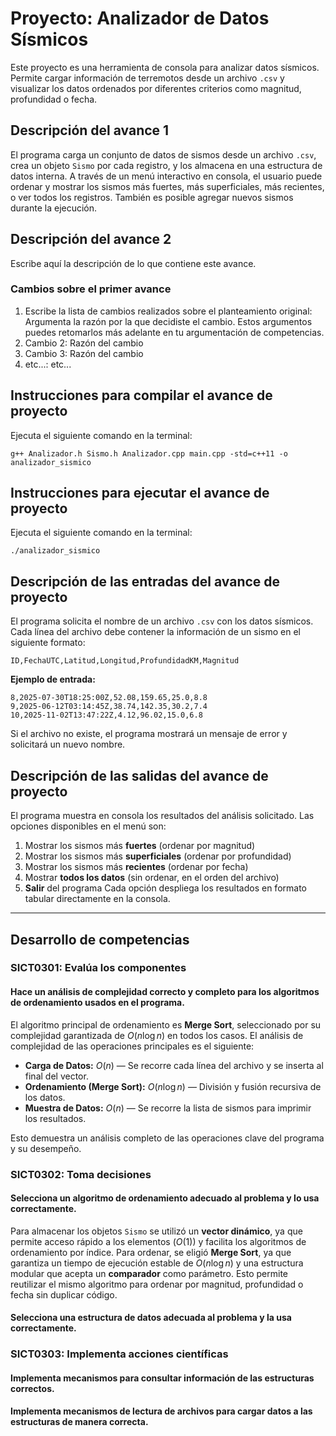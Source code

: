 # Proyecto: Analizador de Datos Sísmicos

Este proyecto es una herramienta de consola para analizar datos sísmicos. Permite cargar información de terremotos desde un archivo `.csv` y visualizar los datos ordenados por diferentes criterios como magnitud, profundidad o fecha.

## Descripción del avance 1

El programa carga un conjunto de datos de sismos desde un archivo `.csv`, crea un objeto `Sismo` por cada registro, y los almacena en una estructura de datos interna.
A través de un menú interactivo en consola, el usuario puede ordenar y mostrar los sismos más fuertes, más superficiales, más recientes, o ver todos los registros.
También es posible agregar nuevos sismos durante la ejecución.

## Descripción del avance 2
Escribe aquí la descripción de lo que contiene este avance. 



    
### Cambios sobre el primer avance
1. Escribe la lista de cambios realizados sobre el planteamiento original: Argumenta la razón por la que decidiste el cambio. Estos argumentos puedes retomarlos más adelante en tu argumentación de competencias.
2. Cambio 2: Razón del cambio
3. Cambio 3: Razón del cambio
4. etc...: etc...


## Instrucciones para compilar el avance de proyecto

Ejecuta el siguiente comando en la terminal:

`g++ Analizador.h Sismo.h Analizador.cpp main.cpp -std=c++11 -o analizador_sismico`

## Instrucciones para ejecutar el avance de proyecto

Ejecuta el siguiente comando en la terminal:

`./analizador_sismico`

## Descripción de las entradas del avance de proyecto

El programa solicita el nombre de un archivo `.csv` con los datos sísmicos.
Cada línea del archivo debe contener la información de un sismo en el siguiente formato:

`ID,FechaUTC,Latitud,Longitud,ProfundidadKM,Magnitud`

**Ejemplo de entrada:**


```
8,2025-07-30T18:25:00Z,52.08,159.65,25.0,8.8
9,2025-06-12T03:14:45Z,38.74,142.35,30.2,7.4
10,2025-11-02T13:47:22Z,4.12,96.02,15.0,6.8
```

Si el archivo no existe, el programa mostrará un mensaje de error y solicitará un nuevo nombre.

## Descripción de las salidas del avance de proyecto

El programa muestra en consola los resultados del análisis solicitado.
Las opciones disponibles en el menú son:

1. Mostrar los sismos más **fuertes** (ordenar por magnitud)
2. Mostrar los sismos más **superficiales** (ordenar por profundidad)
3. Mostrar los sismos más **recientes** (ordenar por fecha)
4. Mostrar **todos los datos** (sin ordenar, en el orden del archivo)
5. **Salir** del programa
Cada opción despliega los resultados en formato tabular directamente en la consola.

---

## Desarrollo de competencias

### SICT0301: Evalúa los componentes

#### Hace un análisis de complejidad correcto y completo para los algoritmos de ordenamiento usados en el programa.

El algoritmo principal de ordenamiento es **Merge Sort**, seleccionado por su complejidad garantizada de $O(n \log n)$ en todos los casos.
El análisis de complejidad de las operaciones principales es el siguiente:

* **Carga de Datos:** $O(n)$ — Se recorre cada línea del archivo y se inserta al final del vector.
* **Ordenamiento (Merge Sort):** $O(n \log n)$ — División y fusión recursiva de los datos.
* **Muestra de Datos:** $O(n)$ — Se recorre la lista de sismos para imprimir los resultados.

Esto demuestra un análisis completo de las operaciones clave del programa y su desempeño.

### SICT0302: Toma decisiones

#### Selecciona un algoritmo de ordenamiento adecuado al problema y lo usa correctamente.

Para almacenar los objetos `Sismo` se utilizó un **vector dinámico**, ya que permite acceso rápido a los elementos ($O(1)$) y facilita los algoritmos de ordenamiento por índice.
Para ordenar, se eligió **Merge Sort**, ya que garantiza un tiempo de ejecución estable de $O(n \log n)$ y una estructura modular que acepta un **comparador** como parámetro.
Esto permite reutilizar el mismo algoritmo para ordenar por magnitud, profundidad o fecha sin duplicar código.

#### Selecciona una estructura de datos adecuada al problema y la usa correctamente.





### SICT0303: Implementa acciones científicas

#### Implementa mecanismos para consultar información de las estructuras correctos.

#### Implementa mecanismos de lectura de archivos para cargar datos a las estructuras de manera correcta.